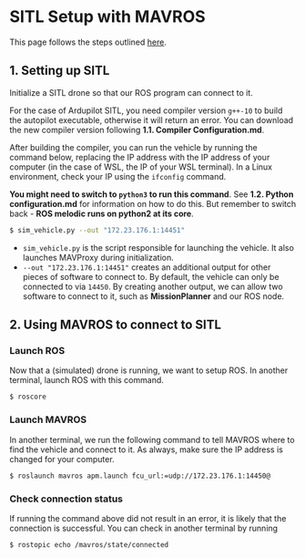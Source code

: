 # SITL Setup with MAVROS

This page follows the steps outlined [here](https://masoudir.github.io/mavros_tutorial/).

## 1. Setting up SITL
Initialize a SITL drone so that our ROS program can connect to it.

For the case of Ardupilot SITL, you need compiler version `g++-10` to build
the autopilot executable, otherwise it will return an error. You can download
the new compiler version following **1.1. Compiler Configuration.md**.

After building the compiler, you can run the vehicle by running the command
below, replacing the IP address with the IP address of your computer (in the
case of WSL, the IP of your WSL terminal). In a Linux environment, check your
IP using the `ifconfig` command.

**You might need to switch to `python3` to run this command**. See **1.2. Python
configuration.md** for information on how to do this. But remember to switch
back - **ROS melodic runs on python2 at its core**.
```bash
$ sim_vehicle.py --out "172.23.176.1:14451"
```
* `sim_vehicle.py` is the script responsible for launching the vehicle. It also
launches MAVProxy during initialization.
* `--out "172.23.176.1:14451"` creates an additional output for other pieces of
software to connect to. By default, the vehicle can only be connected to via
`14450`. By creating another output, we can allow two software to connect to it,
such as **MissionPlanner** and our ROS node.

## 2. Using MAVROS to connect to SITL

### Launch ROS
Now that a (simulated) drone is running, we want to setup ROS. In another
terminal, launch ROS with this command.
```
$ roscore
```

### Launch MAVROS
In another terminal, we run the following command to tell MAVROS where to find
the vehicle and connect to it. As always, make sure the IP address is changed
for your computer.
```
$ roslaunch mavros apm.launch fcu_url:=udp://172.23.176.1:14450@
```

### Check connection status
If running the command above did not result in an error, it is likely that
the connection is successful. You can check in another terminal by running
```bash
$ rostopic echo /mavros/state/connected
```
